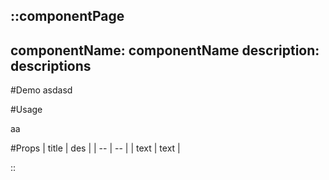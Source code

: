::componentPage
---
componentName: componentName
description: descriptions
---
#Demo
asdasd

#Usage

aa

#Props
| title | des |
| -- | -- |
| text | text |

::
